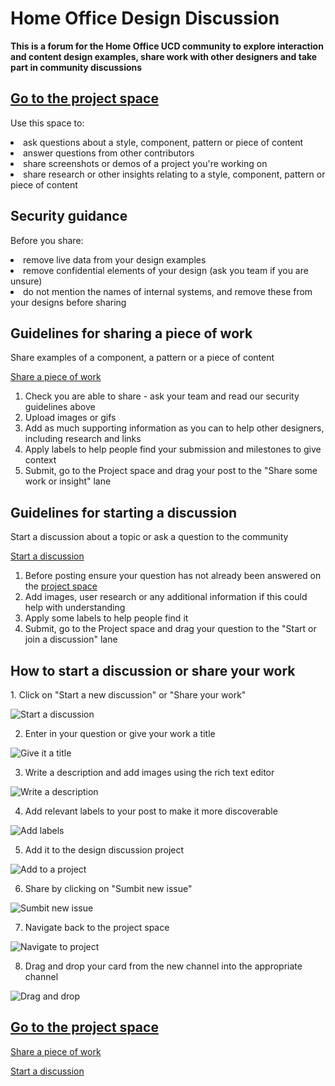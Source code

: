 <h1>Home Office Design Discussion</h1> 

<b>This is a forum for the Home Office UCD community to explore interaction and content design examples, share work with other designers and take part in community discussions</b>

<a href="https://github.com/jamesmckechnie/design-examples/projects/1"><h2>Go to the project space</h2></a> 

Use this space to: 

<li>ask questions about a style, component, pattern or piece of content

<li>answer questions from other contributors 

<li>share screenshots or demos of a project you're working on

<li>share research or other insights relating to a style, component, pattern or piece of content

<br>  
<h2>Security guidance</h2> 

Before you share:

<li>remove live data from your design examples
  
<li>remove confidential elements of your design (ask you team if you are unsure)
  
<li>do not mention the names of internal systems, and remove these from your designs before sharing 

<h2>Guidelines for sharing a piece of work</h2> 

<p>Share examples of a component, a pattern or a piece of content</p>

<a href="https://github.com/jamesmckechnie/design-examples/issues/new?assignees=&labels=&template=share-some-work.md&title=">Share a piece of work</a>

1. Check you are able to share - ask your team and read our security guidelines above
2. Upload images or gifs
3. Add as much supporting information as you can to help other designers, including research and links
4. Apply labels to help people find your submission and milestones to give context 
5. Submit, go to the Project space and drag your post to the "Share some work or insight" lane

<h2>Guidelines for starting a discussion</h2> 

<p>Start a discussion about a topic or ask a question to the community</p>

<a href="https://github.com/jamesmckechnie/design-examples/issues/new?assignees=&labels=question&template=start-a-discussion.md&title=%5BInsert+question+here%5D+">Start a discussion</a>

1. Before posting ensure your question has not already been answered on the <a href="https://github.com/jamesmckechnie/design-examples/projects/1">project space</a>
2. Add images, user research or any additional information if this could help with understanding 
3. Apply some labels to help people find it
4. Submit, go to the Project space and drag your question to the "Start or join a discussion" lane

<h2>How to start a discussion or share your work</h2>
1. Click on "Start a new discussion" or "Share your work"

![Start a discussion](https://media.giphy.com/media/bxO4Bm3HxvYtPYOfWR/giphy.gif)

2. Enter in your question or give your work a title

![Give it a title](https://media.giphy.com/media/Dfhl7EjUfSwLWkU2bR/giphy.gif)

3. Write a description and add images using the rich text editor

![Write a description](https://media.giphy.com/media/jtUrIOvhxgOQQYcHIe/giphy.gif)

4. Add relevant labels to your post to make it more discoverable

![Add labels](https://media.giphy.com/media/8C60wJGntGYYWmUjc8/giphy.gif)

5. Add it to the design discussion project

![Add to a project](https://media.giphy.com/media/2FS4bl0xG28cO70jRS/giphy.gif)

6. Share by clicking on "Sumbit new issue"

![Sumbit new issue](https://media.giphy.com/media/BkMpUl3897ciggo4vh/giphy.gif)

7. Navigate back to the project space

![Navigate to project](https://media.giphy.com/media/L1LrpPrC8GRBSqOFZL/giphy.gif)

8. Drag and drop your card from the new channel into the appropriate channel

![Drag and drop](https://media.giphy.com/media/uOWlrx3lvSorqlPVPF/giphy.gif)


<a href="https://github.com/jamesmckechnie/design-examples/projects/1"><h2>Go to the project space</h2></a> 

<a href="https://github.com/jamesmckechnie/design-examples/issues/new?assignees=&labels=&template=share-some-work.md&title=">Share a piece of work</a>

<a href="https://github.com/jamesmckechnie/design-examples/issues/new?assignees=&labels=question&template=start-a-discussion.md&title=%5BInsert+question+here%5D+">Start a discussion</a>
